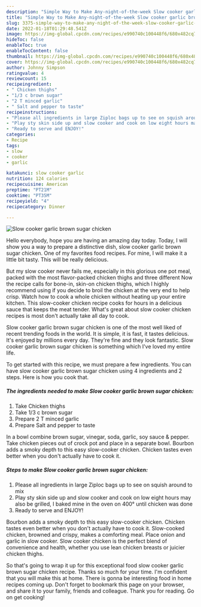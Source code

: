 ```yaml
---
description: "Simple Way to Make Any-night-of-the-week Slow cooker garlic brown sugar chicken"
title: "Simple Way to Make Any-night-of-the-week Slow cooker garlic brown sugar chicken"
slug: 3375-simple-way-to-make-any-night-of-the-week-slow-cooker-garlic-brown-sugar-chicken
date: 2022-01-18T01:29:48.541Z
image: https://img-global.cpcdn.com/recipes/e990740c100448f6/680x482cq70/slow-cooker-garlic-brown-sugar-chicken-recipe-main-photo.jpg
hideToc: false
enableToc: true
enableTocContent: false
thumbnail: https://img-global.cpcdn.com/recipes/e990740c100448f6/680x482cq70/slow-cooker-garlic-brown-sugar-chicken-recipe-main-photo.jpg
cover: https://img-global.cpcdn.com/recipes/e990740c100448f6/680x482cq70/slow-cooker-garlic-brown-sugar-chicken-recipe-main-photo.jpg
author: Johnny Simpson
ratingvalue: 4
reviewcount: 15
recipeingredient:
- " Chicken thighs"
- "1/3 c brown sugar"
- "2 T minced garlic"
- " Salt and pepper to taste"
recipeinstructions:
- "Please all ingredients in large Ziploc bags up to see on squish around to mix"
- "Play sty skin side up and slow cooker and cook on low eight hours may also be grilled, I baked mine in the oven on 400° until chicken was done"
- "Ready to serve and ENJOY!"
categories:
- Recipe
tags:
- slow
- cooker
- garlic

katakunci: slow cooker garlic 
nutrition: 124 calories
recipecuisine: American
preptime: "PT21M"
cooktime: "PT35M"
recipeyield: "4"
recipecategory: Dinner

---
```



![Slow cooker garlic brown sugar chicken](https://img-global.cpcdn.com/recipes/e990740c100448f6/680x482cq70/slow-cooker-garlic-brown-sugar-chicken-recipe-main-photo.jpg)

Hello everybody, hope you are having an amazing day today. Today, I will show you a way to prepare a distinctive dish, slow cooker garlic brown sugar chicken. One of my favorites food recipes. For mine, I will make it a little bit tasty. This will be really delicious.

But my slow cooker never fails me, especially in this glorious one pot meal, packed with the most flavor-packed chicken thighs and three different Now the recipe calls for bone-in, skin-on chicken thighs, which I highly recommend using if you decide to broil the chicken at the very end to help crisp. Watch how to cook a whole chicken without heating up your entire kitchen. This slow-cooker chicken recipe cooks for hours in a delicious sauce that keeps the meat tender. What&#39;s great about slow cooker chicken recipes is most don&#39;t actually take all day to cook.

Slow cooker garlic brown sugar chicken is one of the most well liked of recent trending foods in the world. It is simple, it is fast, it tastes delicious. It's enjoyed by millions every day. They're fine and they look fantastic. Slow cooker garlic brown sugar chicken is something which I've loved my entire life.


To get started with this recipe, we must prepare a few ingredients. You can have slow cooker garlic brown sugar chicken using 4 ingredients and 2 steps. Here is how you cook that.

<!--inarticleads1-->

##### The ingredients needed to make Slow cooker garlic brown sugar chicken:

1. Take  Chicken thighs
1. Take 1/3 c brown sugar
1. Prepare 2 T minced garlic
1. Prepare  Salt and pepper to taste


In a bowl combine brown sugar, vinegar, soda, garlic, soy sauce &amp; pepper. Take chicken pieces out of crock pot and place in a separate bowl. Bourbon adds a smoky depth to this easy slow-cooker chicken. Chicken tastes even better when you don&#39;t actually have to cook it. 

<!--inarticleads2-->

##### Steps to make Slow cooker garlic brown sugar chicken:

1. Please all ingredients in large Ziploc bags up to see on squish around to mix
1. Play sty skin side up and slow cooker and cook on low eight hours may also be grilled, I baked mine in the oven on 400° until chicken was done
1. Ready to serve and ENJOY!

Bourbon adds a smoky depth to this easy slow-cooker chicken. Chicken tastes even better when you don&#39;t actually have to cook it. Slow-cooked chicken, browned and crispy, makes a comforting meal. Place onion and garlic in slow cooker. Slow cooker chicken is the perfect blend of convenience and health, whether you use lean chicken breasts or juicier chicken thighs. 

So that's going to wrap it up for this exceptional food slow cooker garlic brown sugar chicken recipe. Thanks so much for your time. I'm confident that you will make this at home. There is gonna be interesting food in home recipes coming up. Don't forget to bookmark this page on your browser, and share it to your family, friends and colleague. Thank you for reading. Go on get cooking!
